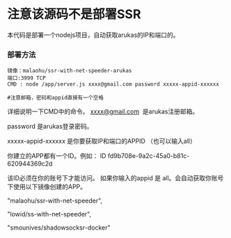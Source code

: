 # 注意该源码不是部署SSR

本代码是部署一个nodejs项目，自动获取arukas的IP和端口的。

### 部署方法
```
镜像：malaohu/ssr-with-net-speeder-arukas
端口:3999 TCP
CMD : node /app/server.js xxxx@gmail.com password xxxxx-appid-xxxxxx

#注意邮箱，密码和appid直接有一个空格
```

详细说明一下CMD中的命令。
xxxx@gmail.com  是arukas注册邮箱。

password 是arukas登录密码。

xxxxx-appid-xxxxxx 是你要获取IP和端口的APPID （也可以输入all）

你建立的APP都有一个ID。例如：
ID	fd9b708e-9a2c-45a0-b81c-620944369c2d

该ID必须在你的账号下才能访问。
如果你输入的appid 是 all。会自动获取你账号下使用以下镜像创建的APP。

"malaohu/ssr-with-net-speeder",

"lowid/ss-with-net-speeder",

"smounives/shadowsocksr-docker"


